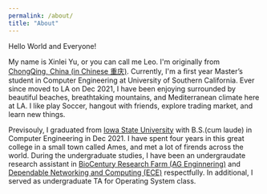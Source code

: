 ```yaml
---
permalink: /about/
title: "About"
---
```


Hello World and Everyone! 

My name is Xinlei Yu, or you can call me Leo. I'm originally from [ChongQing, China (in Chinese 重庆)](https://en.wikipedia.org/wiki/Chongqing). Currently, I'm a first year Master’s student in Computer Engineering at University of Southern California. Ever since moved to LA on Dec 2021, I have been enjoying surrounded by beautiful beaches, breathtaking mountains, and Mediterranean climate here at LA. I like play Soccer, hangout with friends, explore trading market, and learn new things. 

Previsouly, I graduated from [Iowa State University](https://www.iastate.edu/) with B.S.(cum laude) in Computer Engineering in Dec 2021. I have spent four years in this great college in a small town called Ames, and met a lot of firends across the world. During the undergraduate studies, I have been an undergraudate research assistant in [BioCentury Research Farm (AG Enginnering)](https://www.biocenturyresearchfarm.iastate.edu/) and [Dependable Networking and Computing (ECE)](https://www.ece.iastate.edu/~hongwei/group/index.html) respectfully. In additional, I served as undergraduate TA for Operating System class. 
